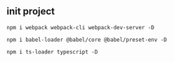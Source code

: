 ## init project
```
npm i webpack webpack-cli webpack-dev-server -D

npm i babel-loader @babel/core @babel/preset-env -D

npm i ts-loader typescript -D
```
